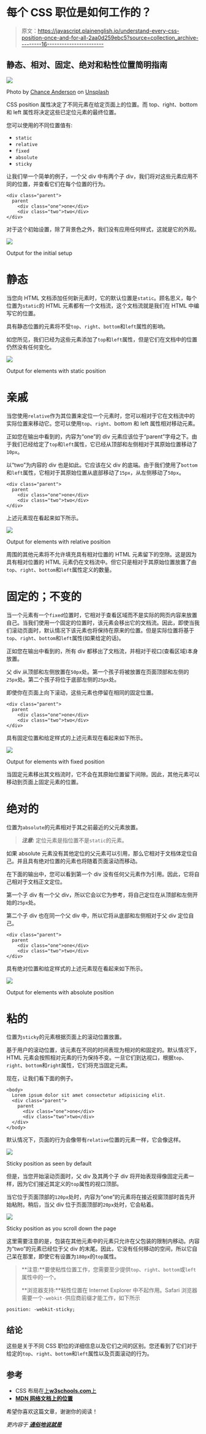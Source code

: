 # 每个 CSS 职位是如何工作的？

> 原文：<https://javascript.plainenglish.io/understand-every-css-position-once-and-for-all-2aa0d259ebc5?source=collection_archive---------16----------------------->

## 静态、相对、固定、绝对和粘性位置简明指南

![](img/21b55a777b2944b86bbe4bd50e12a3be.png)

Photo by [Chance Anderson](https://unsplash.com/@chanceanderson?utm_source=medium&utm_medium=referral) on [Unsplash](https://unsplash.com?utm_source=medium&utm_medium=referral)

CSS position 属性决定了不同元素在给定页面上的位置。而 top、right、bottom 和 left 属性将决定这些已定位元素的最终位置。

您可以使用的不同位置值有:

*   `static`
*   `relative`
*   `fixed`
*   `absolute`
*   `sticky`

让我们举一个简单的例子，一个父 div 中有两个子 div，我们将对这些元素应用不同的位置，并查看它们在每个位置的行为。

```
<div class="parent">
  parent
    <div class="one">one</div>
    <div class="two">two</div>
</div>
```

对于这个初始设置，除了背景色之外，我们没有应用任何样式，这就是它的外观。

![](img/09a7212ddcf002e369657853a6f9d43b.png)

Output for the initial setup

# 静态

当您向 HTML 文档添加任何新元素时，它的默认位置是`static`。顾名思义，每个位置为`static`的 HTML 元素都有一个文档流，这个文档流就是我们在 HTML 中编写它的位置。

具有静态位置的元素将不受`top`、`right`、`bottom`和`left`属性的影响。

如您所见，我们已经为这些元素添加了`top`和`left`属性，但是它们在文档中的位置仍然没有任何变化。

![](img/09a7212ddcf002e369657853a6f9d43b.png)

Output for elements with static position

# 亲戚

当您使用`relative`作为其位置来定位一个元素时，您可以相对于它在文档流中的实际位置来移动它。您可以使用`top`、`right`、bottom 和 left 属性相对移动元素。

正如您在输出中看到的，内容为“one”的 div 元素应该位于“parent”字母之下。由于我们已经给定了`top`和`left`属性，它已经从顶部和左侧相对于其原始位置移动了`10px`。

以“two”为内容的 div 也是如此。它应该在父 div 的底端。由于我们使用了`bottom`和`left`属性，它相对于其原始位置从底部移动了`15px`，从左侧移动了`50px`。

```
<div class="parent">
  parent
    <div class="one">one</div>
    <div class="two">two</div>
</div>
```

上述元素现在看起来如下所示。

![](img/17f6576afbc53e48129f597127205731.png)

Output for elements with relative position

周围的其他元素将不允许填充具有相对位置的 HTML 元素留下的空隙。这是因为具有相对位置的 HTML 元素仍在文档流中。但它只是相对于其原始位置放置了由`top`、`right`、`bottom`和`left`属性定义的数量。

# 固定的；不变的

当一个元素有一个`fixed`位置时，它相对于查看区域而不是实际的网页内容来放置自己。当我们使用一个固定的位置时，该元素会移出它的文档流。因此，即使当我们滚动页面时，默认情况下该元素也将保持在原来的位置。但是实际位置将基于`top`、`right`、`bottom`和`left`属性(如果给定的话)。

正如您在输出中看到的，所有 div 都移出了文档流，并相对于视口(查看区域)本身放置。

父 div 从顶部和左侧放置在`50px`处。第一个孩子将被放置在页面顶部和左侧的`25px`处。第二个孩子将位于底部左侧的`25px`处。

即使你在页面上向下滚动，这些元素也停留在相同的固定位置。

```
<div class="parent">
  parent
    <div class="one">one</div>
    <div class="two">two</div>
</div>
```

具有固定位置和给定样式的上述元素现在看起来如下所示。

![](img/da15e5762ea0cd4fdee5f73fd08f6a53.png)

Output for elements with fixed position

当固定元素移出其文档流时，它不会在其原始位置留下间隙。因此，其他元素可以移动到页面上固定元素的位置。

# 绝对的

位置为`absolute`的元素相对于其之前最近的父元素放置。

> ***注意:*** 定位元素是指位置不是`static`的元素。

如果 absolute 元素没有其他定位的父元素可以引用，那么它相对于文档体定位自己。并且具有绝对位置的元素也将随着页面滚动而移动。

在下面的输出中，您可以看到第一个 div 没有任何父元素作为引用。因此，它将自己相对于文档正文定位。

第一个子 div 有一个父 div，所以它会以它为参考，将自己定位在从顶部和左侧开始的`25px`处。

第二个子 div 也在同一个父 div 中，所以它将从底部和左侧相对于父 div 定位自己。

```
<div class="parent">
  parent
    <div class="one">one</div>
    <div class="two">two</div>
</div>
```

具有绝对位置和给定样式的上述元素现在看起来如下所示。

![](img/3e724360dc0ab26818257b29fd47d093.png)

Output for elements with absolute position

# 粘的

位置为`sticky`的元素根据页面上的滚动位置放置。

基于用户的滚动位置，该元素在不同的时间表现为相对的和固定的。默认情况下，HTML 元素会按照相对元素的行为保持不变。一旦它们到达视口，根据`top`、`right`、`bottom`和`right`属性，它们将充当固定元素。

现在，让我们看下面的例子。

```
<body>
  Lorem ipsum dolor sit amet consectetur adipisicing elit.
  <div class="parent">
    parent
      <div class="one">one</div>
      <div class="two">two</div>
  </div>
</body>
```

默认情况下，页面的行为会像带有`relative`位置的元素一样，它会像这样。

![](img/c939eb693604268fa55b4e3d9d9eab8d.png)

Sticky position as seen by default

但是，当您开始滚动页面时，父 div 及其两个子 div 将开始表现得像固定元素一样，因为它们接近其定义的`top`属性的视口顶部。

当它位于页面顶部的`120px`处时，内容为“one”的元素将在接近视窗顶部时首先开始粘附。稍后，当父 div 位于页面顶部的`20px`处时，它会粘着。

![](img/4d70a2fdb8c5782d722040ada6302540.png)

Sticky position as you scroll down the page

这里需要注意的是，包装在其他元素中的元素只允许在父包装的限制内移动。内容为“two”的元素已经位于父 div 的末尾。因此，它没有任何移动的空间，所以它自己呆在那里，即使它有设置为`180px`的`top`属性。

> **注意:**要使粘性位置工作，您需要至少提供`top`、`right`、`bottom`或`left`属性中的一个。
> 
> **浏览器支持:**粘性位置在 Internet Explorer 中不起作用。Safari 浏览器需要一个`-webkit-`供应商前缀才能工作，如下所示

```
position: -webkit-sticky;
```

## 结论

这些是关于不同 CSS 职位的详细信息以及它们之间的区别。您还看到了它们对于给定的`top`、`right`、`bottom`和`left`属性以及页面滚动的行为。

## 参考

*   CSS 布局在[上**w3schools.com**上](https://www.w3schools.com/css/css_positioning.asp)
*   [**MDN 网络文档上的位置**](https://developer.mozilla.org/en-US/docs/Web/CSS/position)

希望你喜欢这篇文章，谢谢你的阅读！

*更内容于* [***通俗地说就是***](https://plainenglish.io/)